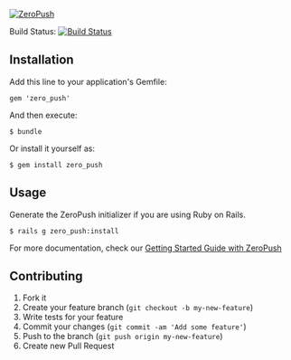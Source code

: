 [![ZeroPush](https://raw.github.com/SymmetricInfinity/zero_push/master/doc/zeropush-header.png)](https://zeropush.com)

Build Status: [![Build Status](https://travis-ci.org/SymmetricInfinity/zero_push.png?branch=master)](https://travis-ci.org/SymmetricInfinity/zero_push)

## Installation

Add this line to your application's Gemfile:

    gem 'zero_push'

And then execute:

    $ bundle

Or install it yourself as:

    $ gem install zero_push

## Usage

Generate the ZeroPush initializer if you are using Ruby on Rails.

    $ rails g zero_push:install

For more documentation, check our [Getting Started Guide with ZeroPush](https://zeropush.com/documentation)

## Contributing

1. Fork it
1. Create your feature branch (`git checkout -b my-new-feature`)
1. Write tests for your feature
1. Commit your changes (`git commit -am 'Add some feature'`)
1. Push to the branch (`git push origin my-new-feature`)
1. Create new Pull Request
